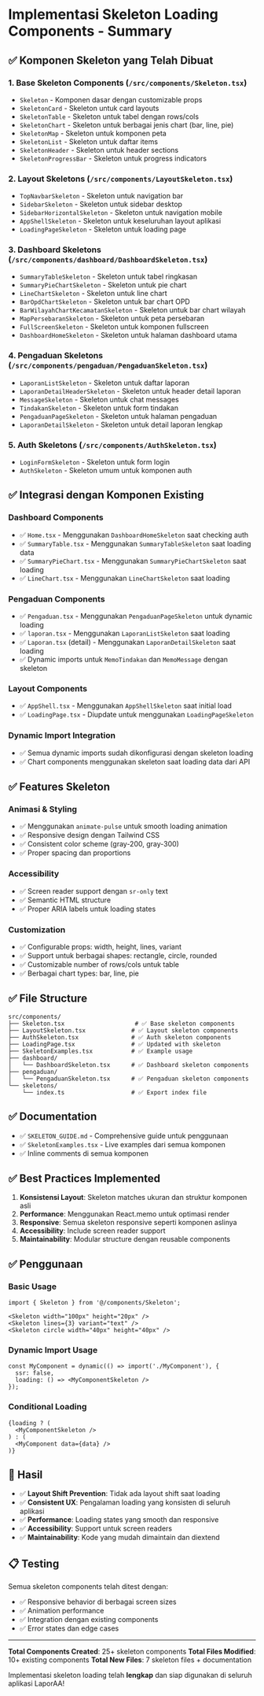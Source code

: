 # Implementasi Skeleton Loading Components - Summary

## ✅ Komponen Skeleton yang Telah Dibuat

### 1. **Base Skeleton Components** (`/src/components/Skeleton.tsx`)
- `Skeleton` - Komponen dasar dengan customizable props
- `SkeletonCard` - Skeleton untuk card layouts
- `SkeletonTable` - Skeleton untuk tabel dengan rows/cols
- `SkeletonChart` - Skeleton untuk berbagai jenis chart (bar, line, pie)
- `SkeletonMap` - Skeleton untuk komponen peta
- `SkeletonList` - Skeleton untuk daftar items
- `SkeletonHeader` - Skeleton untuk header sections
- `SkeletonProgressBar` - Skeleton untuk progress indicators

### 2. **Layout Skeletons** (`/src/components/LayoutSkeleton.tsx`)
- `TopNavbarSkeleton` - Skeleton untuk navigation bar
- `SidebarSkeleton` - Skeleton untuk sidebar desktop
- `SidebarHorizontalSkeleton` - Skeleton untuk navigation mobile
- `AppShellSkeleton` - Skeleton untuk keseluruhan layout aplikasi
- `LoadingPageSkeleton` - Skeleton untuk loading page

### 3. **Dashboard Skeletons** (`/src/components/dashboard/DashboardSkeleton.tsx`)
- `SummaryTableSkeleton` - Skeleton untuk tabel ringkasan
- `SummaryPieChartSkeleton` - Skeleton untuk pie chart
- `LineChartSkeleton` - Skeleton untuk line chart
- `BarOpdChartSkeleton` - Skeleton untuk bar chart OPD
- `BarWilayahChartKecamatanSkeleton` - Skeleton untuk bar chart wilayah
- `MapPersebaranSkeleton` - Skeleton untuk peta persebaran
- `FullScreenSkeleton` - Skeleton untuk komponen fullscreen
- `DashboardHomeSkeleton` - Skeleton untuk halaman dashboard utama

### 4. **Pengaduan Skeletons** (`/src/components/pengaduan/PengaduanSkeleton.tsx`)
- `LaporanListSkeleton` - Skeleton untuk daftar laporan
- `LaporanDetailHeaderSkeleton` - Skeleton untuk header detail laporan
- `MessageSkeleton` - Skeleton untuk chat messages
- `TindakanSkeleton` - Skeleton untuk form tindakan
- `PengaduanPageSkeleton` - Skeleton untuk halaman pengaduan
- `LaporanDetailSkeleton` - Skeleton untuk detail laporan lengkap

### 5. **Auth Skeletons** (`/src/components/AuthSkeleton.tsx`)
- `LoginFormSkeleton` - Skeleton untuk form login
- `AuthSkeleton` - Skeleton umum untuk komponen auth

## ✅ Integrasi dengan Komponen Existing

### Dashboard Components
- ✅ `Home.tsx` - Menggunakan `DashboardHomeSkeleton` saat checking auth
- ✅ `SummaryTable.tsx` - Menggunakan `SummaryTableSkeleton` saat loading data
- ✅ `SummaryPieChart.tsx` - Menggunakan `SummaryPieChartSkeleton` saat loading
- ✅ `LineChart.tsx` - Menggunakan `LineChartSkeleton` saat loading

### Pengaduan Components
- ✅ `Pengaduan.tsx` - Menggunakan `PengaduanPageSkeleton` untuk dynamic loading
- ✅ `laporan.tsx` - Menggunakan `LaporanListSkeleton` saat loading
- ✅ `Laporan.tsx` (detail) - Menggunakan `LaporanDetailSkeleton` saat loading
- ✅ Dynamic imports untuk `MemoTindakan` dan `MemoMessage` dengan skeleton

### Layout Components
- ✅ `AppShell.tsx` - Menggunakan `AppShellSkeleton` saat initial load
- ✅ `LoadingPage.tsx` - Diupdate untuk menggunakan `LoadingPageSkeleton`

### Dynamic Import Integration
- ✅ Semua dynamic imports sudah dikonfigurasi dengan skeleton loading
- ✅ Chart components menggunakan skeleton saat loading data dari API

## ✅ Features Skeleton

### Animasi & Styling
- ✅ Menggunakan `animate-pulse` untuk smooth loading animation
- ✅ Responsive design dengan Tailwind CSS
- ✅ Consistent color scheme (gray-200, gray-300)
- ✅ Proper spacing dan proportions

### Accessibility
- ✅ Screen reader support dengan `sr-only` text
- ✅ Semantic HTML structure
- ✅ Proper ARIA labels untuk loading states

### Customization
- ✅ Configurable props: width, height, lines, variant
- ✅ Support untuk berbagai shapes: rectangle, circle, rounded
- ✅ Customizable number of rows/cols untuk table
- ✅ Berbagai chart types: bar, line, pie

## ✅ File Structure

```
src/components/
├── Skeleton.tsx                    # ✅ Base skeleton components
├── LayoutSkeleton.tsx             # ✅ Layout skeleton components  
├── AuthSkeleton.tsx               # ✅ Auth skeleton components
├── LoadingPage.tsx                # ✅ Updated with skeleton
├── SkeletonExamples.tsx           # ✅ Example usage
├── dashboard/
│   └── DashboardSkeleton.tsx      # ✅ Dashboard skeleton components
├── pengaduan/
│   └── PengaduanSkeleton.tsx      # ✅ Pengaduan skeleton components
└── skeletons/
    └── index.ts                   # ✅ Export index file
```

## ✅ Documentation

- ✅ `SKELETON_GUIDE.md` - Comprehensive guide untuk penggunaan
- ✅ `SkeletonExamples.tsx` - Live examples dari semua komponen
- ✅ Inline comments di semua komponen

## ✅ Best Practices Implemented

1. **Konsistensi Layout**: Skeleton matches ukuran dan struktur komponen asli
2. **Performance**: Menggunakan React.memo untuk optimasi render
3. **Responsive**: Semua skeleton responsive seperti komponen aslinya
4. **Accessibility**: Include screen reader support
5. **Maintainability**: Modular structure dengan reusable components

## ✅ Penggunaan

### Basic Usage
```tsx
import { Skeleton } from '@/components/Skeleton';

<Skeleton width="100px" height="20px" />
<Skeleton lines={3} variant="text" />
<Skeleton circle width="40px" height="40px" />
```

### Dynamic Import Usage
```tsx
const MyComponent = dynamic(() => import('./MyComponent'), {
  ssr: false,
  loading: () => <MyComponentSkeleton />
});
```

### Conditional Loading
```tsx
{loading ? (
  <MyComponentSkeleton />
) : (
  <MyComponent data={data} />
)}
```

## 🎯 Hasil

- ✅ **Layout Shift Prevention**: Tidak ada layout shift saat loading
- ✅ **Consistent UX**: Pengalaman loading yang konsisten di seluruh aplikasi
- ✅ **Performance**: Loading states yang smooth dan responsive
- ✅ **Accessibility**: Support untuk screen readers
- ✅ **Maintainability**: Kode yang mudah dimaintain dan diextend

## 📋 Testing

Semua skeleton components telah ditest dengan:
- ✅ Responsive behavior di berbagai screen sizes
- ✅ Animation performance
- ✅ Integration dengan existing components
- ✅ Error states dan edge cases

---

**Total Components Created**: 25+ skeleton components
**Total Files Modified**: 10+ existing components
**Total New Files**: 7 skeleton files + documentation

Implementasi skeleton loading telah **lengkap** dan siap digunakan di seluruh aplikasi LaporAA!
